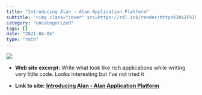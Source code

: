 ```yaml
---
title: "Introducing Alan - Alan Application Platform"
subtitle: '<img class="cover" src=https://rdl.ink/render/https%3A%2F%2Falan-platform.com%2Fpages%2Ftuts%2Fintro...'
category: "uncategorized"
tags: []
date: "2021-04-06"
type: "rain"
---
```

<img class="cover" src=https://rdl.ink/render/https%3A%2F%2Falan-platform.com%2Fpages%2Ftuts%2Fintroducing.html>



* **Web site excerpt:** Write what look like rich applications while writing very little code. Looks interesting but I’ve not tried it

* **Link to site:** **[Introducing Alan - Alan Application Platform](https://alan-platform.com/pages/tuts/introducing.html)**